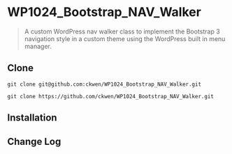 # WP1024_Bootstrap_NAV_Walker

> A custom WordPress nav walker class to implement the Bootstrap 3 navigation style in a custom theme using the WordPress built in menu manager.

## Clone 

```
git clone git@github.com:ckwen/WP1024_Bootstrap_NAV_Walker.git

git clone https://github.com/ckwen/WP1024_Bootstrap_NAV_Walker.git
```

## Installation

## Change Log